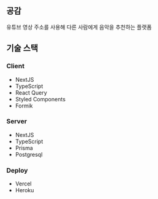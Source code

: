 ## 공감

유튜브 영상 주소를 사용해 다른 사람에게 음악을 추천하는 플랫폼

## 기술 스택

### Client

- NextJS
- TypeScript
- React Query
- Styled Components
- Formik

### Server

- NextJS
- TypeScript
- Prisma
- Postgresql

### Deploy

- Vercel
- Heroku
